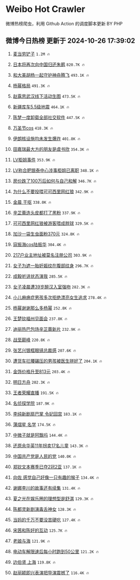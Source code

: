 # Weibo Hot Crawler 



微博热榜爬虫，利用 Github Action 的调度脚本更新 BY PHP 


## 微博今日热榜 更新于 2024-10-26 17:39:02 
1. [麦当劳铲子](https://s.weibo.com/weibo?q=%E9%BA%A6%E5%BD%93%E5%8A%B3%E9%93%B2%E5%AD%90&t=31&band_rank=1&Refer=top) `1.2M 🔥` 

1. [日本将再次向中国归还朱鹮](https://s.weibo.com/weibo?q=%23%E6%97%A5%E6%9C%AC%E5%B0%86%E5%86%8D%E6%AC%A1%E5%90%91%E4%B8%AD%E5%9B%BD%E5%BD%92%E8%BF%98%E6%9C%B1%E9%B9%AE%23&t=31&band_rank=2&Refer=top) `820.7K 🔥` 

1. [和大美胡杨一起守护神舟腾飞](https://s.weibo.com/weibo?q=%23%E5%92%8C%E5%A4%A7%E7%BE%8E%E8%83%A1%E6%9D%A8%E4%B8%80%E8%B5%B7%E5%AE%88%E6%8A%A4%E7%A5%9E%E8%88%9F%E8%85%BE%E9%A3%9E%23&t=31&band_rank=3&Refer=top) `493.1K 🔥` 

1. [杨幂格局](https://s.weibo.com/weibo?q=%E6%9D%A8%E5%B9%82%E6%A0%BC%E5%B1%80&t=31&band_rank=4&Refer=top) `491.3K 🔥` 

1. [赵露思武汉线下活动生图](https://s.weibo.com/weibo?q=%23%E8%B5%B5%E9%9C%B2%E6%80%9D%E6%AD%A6%E6%B1%89%E7%BA%BF%E4%B8%8B%E6%B4%BB%E5%8A%A8%E7%94%9F%E5%9B%BE%23&t=31&band_rank=5&Refer=top) `473.5K 🔥` 

1. [新疆库车5.5级地震](https://s.weibo.com/weibo?q=%23%E6%96%B0%E7%96%86%E5%BA%93%E8%BD%A65.5%E7%BA%A7%E5%9C%B0%E9%9C%87%23&t=31&band_rank=6&Refer=top) `464.1K 🔥` 

1. [陈梦一度卸载全部社交软件](https://s.weibo.com/weibo?q=%23%E9%99%88%E6%A2%A6%E4%B8%80%E5%BA%A6%E5%8D%B8%E8%BD%BD%E5%85%A8%E9%83%A8%E7%A4%BE%E4%BA%A4%E8%BD%AF%E4%BB%B6%23&t=31&band_rank=7&Refer=top) `447.5K 🔥` 

1. [万圣节cos](https://s.weibo.com/weibo?q=%E4%B8%87%E5%9C%A3%E8%8A%82cos&t=31&band_rank=8&Refer=top) `418.3K 🔥` 

1. [伊朗核设施均未发生爆炸](https://s.weibo.com/weibo?q=%23%E4%BC%8A%E6%9C%97%E6%A0%B8%E8%AE%BE%E6%96%BD%E5%9D%87%E6%9C%AA%E5%8F%91%E7%94%9F%E7%88%86%E7%82%B8%23&t=31&band_rank=9&Refer=top) `401.8K 🔥` 

1. [田嘉瑞最大方的朋友是虞书欣](https://s.weibo.com/weibo?q=%E7%94%B0%E5%98%89%E7%91%9E%E6%9C%80%E5%A4%A7%E6%96%B9%E7%9A%84%E6%9C%8B%E5%8F%8B%E6%98%AF%E8%99%9E%E4%B9%A6%E6%AC%A3&t=31&band_rank=10&Refer=top) `354.3K 🔥` 

1. [LV柜姐事件](https://s.weibo.com/weibo?q=%23LV%E6%9F%9C%E5%A7%90%E4%BA%8B%E4%BB%B6%23&t=31&band_rank=11&Refer=top) `353.9K 🔥` 

1. [LV称合肥银泰中心涉事柜姐已离职](https://s.weibo.com/weibo?q=%23LV%E7%A7%B0%E5%90%88%E8%82%A5%E9%93%B6%E6%B3%B0%E4%B8%AD%E5%BF%83%E6%B6%89%E4%BA%8B%E6%9F%9C%E5%A7%90%E5%B7%B2%E7%A6%BB%E8%81%8C%23&t=31&band_rank=12&Refer=top) `348.1K 🔥` 

1. [房价跌了100万后如何与自己和解](https://s.weibo.com/weibo?q=%23%E6%88%BF%E4%BB%B7%E8%B7%8C%E4%BA%86100%E4%B8%87%E5%90%8E%E5%A6%82%E4%BD%95%E4%B8%8E%E8%87%AA%E5%B7%B1%E5%92%8C%E8%A7%A3%23&t=31&band_rank=13&Refer=top) `346.7K 🔥` 

1. [为什么不要投喂可可西里网红狼](https://s.weibo.com/weibo?q=%23%E4%B8%BA%E4%BB%80%E4%B9%88%E4%B8%8D%E8%A6%81%E6%8A%95%E5%96%82%E5%8F%AF%E5%8F%AF%E8%A5%BF%E9%87%8C%E7%BD%91%E7%BA%A2%E7%8B%BC%23&t=31&band_rank=14&Refer=top) `342.9K 🔥` 

1. [金晨 干呕](https://s.weibo.com/weibo?q=%E9%87%91%E6%99%A8%20%E5%B9%B2%E5%91%95&t=31&band_rank=15&Refer=top) `338.0K 🔥` 

1. [辛芷蕾连头皮都打了黑粉](https://s.weibo.com/weibo?q=%E8%BE%9B%E8%8A%B7%E8%95%BE%E8%BF%9E%E5%A4%B4%E7%9A%AE%E9%83%BD%E6%89%93%E4%BA%86%E9%BB%91%E7%B2%89&t=31&band_rank=16&Refer=top) `337.9K 🔥` 

1. [可可西里网红狼被游客喂成胖球](https://s.weibo.com/weibo?q=%23%E5%8F%AF%E5%8F%AF%E8%A5%BF%E9%87%8C%E7%BD%91%E7%BA%A2%E7%8B%BC%E8%A2%AB%E6%B8%B8%E5%AE%A2%E5%96%82%E6%88%90%E8%83%96%E7%90%83%23&t=31&band_rank=17&Refer=top) `329.5K 🔥` 

1. [加沙一袋生虫面粉370元](https://s.weibo.com/weibo?q=%23%E5%8A%A0%E6%B2%99%E4%B8%80%E8%A2%8B%E7%94%9F%E8%99%AB%E9%9D%A2%E7%B2%89370%E5%85%83%23&t=31&band_rank=18&Refer=top) `324.8K 🔥` 

1. [寇振海cos陆振华](https://s.weibo.com/weibo?q=%E5%AF%87%E6%8C%AF%E6%B5%B7cos%E9%99%86%E6%8C%AF%E5%8D%8E&t=31&band_rank=19&Refer=top) `304.4K 🔥` 

1. [217户业主地址被莫名注册公司](https://s.weibo.com/weibo?q=%23217%E6%88%B7%E4%B8%9A%E4%B8%BB%E5%9C%B0%E5%9D%80%E8%A2%AB%E8%8E%AB%E5%90%8D%E6%B3%A8%E5%86%8C%E5%85%AC%E5%8F%B8%23&t=31&band_rank=20&Refer=top) `303.9K 🔥` 

1. [女子为遮一胎妊娠纹在腹部纹身](https://s.weibo.com/weibo?q=%23%E5%A5%B3%E5%AD%90%E4%B8%BA%E9%81%AE%E4%B8%80%E8%83%8E%E5%A6%8A%E5%A8%A0%E7%BA%B9%E5%9C%A8%E8%85%B9%E9%83%A8%E7%BA%B9%E8%BA%AB%23&t=31&band_rank=21&Refer=top) `296.7K 🔥` 

1. [成毅听讲状态演我](https://s.weibo.com/weibo?q=%23%E6%88%90%E6%AF%85%E5%90%AC%E8%AE%B2%E7%8A%B6%E6%80%81%E6%BC%94%E6%88%91%23&t=31&band_rank=22&Refer=top) `285.5K 🔥` 

1. [女子凌晨遭39岁醉汉入室强吻](https://s.weibo.com/weibo?q=%23%E5%A5%B3%E5%AD%90%E5%87%8C%E6%99%A8%E9%81%AD39%E5%B2%81%E9%86%89%E6%B1%89%E5%85%A5%E5%AE%A4%E5%BC%BA%E5%90%BB%23&t=31&band_rank=23&Refer=top) `282.3K 🔥` 

1. [小儿麻痹症男孩多次拒绝漂亮女生追求](https://s.weibo.com/weibo?q=%23%E5%B0%8F%E5%84%BF%E9%BA%BB%E7%97%B9%E7%97%87%E7%94%B7%E5%AD%A9%E5%A4%9A%E6%AC%A1%E6%8B%92%E7%BB%9D%E6%BC%82%E4%BA%AE%E5%A5%B3%E7%94%9F%E8%BF%BD%E6%B1%82%23&t=31&band_rank=24&Refer=top) `278.4K 🔥` 

1. [杨幂谢谢那么多杨幂](https://s.weibo.com/weibo?q=%23%E6%9D%A8%E5%B9%82%E8%B0%A2%E8%B0%A2%E9%82%A3%E4%B9%88%E5%A4%9A%E6%9D%A8%E5%B9%82%23&t=31&band_rank=25&Refer=top) `252.8K 🔥` 

1. [王楚钦福州见面会](https://s.weibo.com/weibo?q=%E7%8E%8B%E6%A5%9A%E9%92%A6%E7%A6%8F%E5%B7%9E%E8%A7%81%E9%9D%A2%E4%BC%9A&t=31&band_rank=26&Refer=top) `237.8K 🔥` 

1. [迪丽热巴包场辛芷蕾新片](https://s.weibo.com/weibo?q=%23%E8%BF%AA%E4%B8%BD%E7%83%AD%E5%B7%B4%E5%8C%85%E5%9C%BA%E8%BE%9B%E8%8A%B7%E8%95%BE%E6%96%B0%E7%89%87%23&t=31&band_rank=27&Refer=top) `232.9K 🔥` 

1. [战至巅峰](https://s.weibo.com/weibo?q=%E6%88%98%E8%87%B3%E5%B7%85%E5%B3%B0&t=31&band_rank=28&Refer=top) `220.8K 🔥` 

1. [张艺兴银框眼镜总裁感](https://s.weibo.com/weibo?q=%E5%BC%A0%E8%89%BA%E5%85%B4%E9%93%B6%E6%A1%86%E7%9C%BC%E9%95%9C%E6%80%BB%E8%A3%81%E6%84%9F&t=31&band_rank=29&Refer=top) `207.6K 🔥` 

1. [遭货车拦腰碾压的男孩被医生拼好了](https://s.weibo.com/weibo?q=%23%E9%81%AD%E8%B4%A7%E8%BD%A6%E6%8B%A6%E8%85%B0%E7%A2%BE%E5%8E%8B%E7%9A%84%E7%94%B7%E5%AD%A9%E8%A2%AB%E5%8C%BB%E7%94%9F%E6%8B%BC%E5%A5%BD%E4%BA%86%23&t=31&band_rank=30&Refer=top) `204.1K 🔥` 

1. [金饰价格升至813元](https://s.weibo.com/weibo?q=%23%E9%87%91%E9%A5%B0%E4%BB%B7%E6%A0%BC%E5%8D%87%E8%87%B3813%E5%85%83%23&t=31&band_rank=31&Refer=top) `203.4K 🔥` 

1. [明日方舟](https://s.weibo.com/weibo?q=%E6%98%8E%E6%97%A5%E6%96%B9%E8%88%9F&t=31&band_rank=32&Refer=top) `202.3K 🔥` 

1. [王者荣耀直播](https://s.weibo.com/weibo?q=%E7%8E%8B%E8%80%85%E8%8D%A3%E8%80%80%E7%9B%B4%E6%92%AD&t=31&band_rank=33&Refer=top) `191.5K 🔥` 

1. [名侦探学院](https://s.weibo.com/weibo?q=%E5%90%8D%E4%BE%A6%E6%8E%A2%E5%AD%A6%E9%99%A2&t=31&band_rank=34&Refer=top) `187.9K 🔥` 

1. [李纯新剧扇巴掌 令妃回宫](https://s.weibo.com/weibo?q=%E6%9D%8E%E7%BA%AF%E6%96%B0%E5%89%A7%E6%89%87%E5%B7%B4%E6%8E%8C%20%E4%BB%A4%E5%A6%83%E5%9B%9E%E5%AE%AB&t=31&band_rank=35&Refer=top) `183.1K 🔥` 

1. [蒲熠星 名学](https://s.weibo.com/weibo?q=%E8%92%B2%E7%86%A0%E6%98%9F%20%E5%90%8D%E5%AD%A6&t=31&band_rank=36&Refer=top) `174.5K 🔥` 

1. [中微子就是阿飘吗](https://s.weibo.com/weibo?q=%23%E4%B8%AD%E5%BE%AE%E5%AD%90%E5%B0%B1%E6%98%AF%E9%98%BF%E9%A3%98%E5%90%97%23&t=31&band_rank=37&Refer=top) `144.4K 🔥` 

1. [还原余华英11年拐卖17名儿童](https://s.weibo.com/weibo?q=%23%E8%BF%98%E5%8E%9F%E4%BD%99%E5%8D%8E%E8%8B%B111%E5%B9%B4%E6%8B%90%E5%8D%9617%E5%90%8D%E5%84%BF%E7%AB%A5%23&t=31&band_rank=38&Refer=top) `143.3K 🔥` 

1. [中国共产党是人民的党](https://s.weibo.com/weibo?q=%23%E4%B8%AD%E5%9B%BD%E5%85%B1%E4%BA%A7%E5%85%9A%E6%98%AF%E4%BA%BA%E6%B0%91%E7%9A%84%E5%85%9A%23&t=31&band_rank=39&Refer=top) `140.0K 🔥` 

1. [郑钦文本赛季已夺2冠2亚](https://s.weibo.com/weibo?q=%23%E9%83%91%E9%92%A6%E6%96%87%E6%9C%AC%E8%B5%9B%E5%AD%A3%E5%B7%B2%E5%A4%BA2%E5%86%A02%E4%BA%9A%23&t=31&band_rank=40&Refer=top) `137.1K 🔥` 

1. [向佐 感觉自己好像一只有趣的猴子](https://s.weibo.com/weibo?q=%E5%90%91%E4%BD%90%20%E6%84%9F%E8%A7%89%E8%87%AA%E5%B7%B1%E5%A5%BD%E5%83%8F%E4%B8%80%E5%8F%AA%E6%9C%89%E8%B6%A3%E7%9A%84%E7%8C%B4%E5%AD%90&t=31&band_rank=41&Refer=top) `134.4K 🔥` 

1. [谢娜李川的故事还有续集](https://s.weibo.com/weibo?q=%E8%B0%A2%E5%A8%9C%E6%9D%8E%E5%B7%9D%E7%9A%84%E6%95%85%E4%BA%8B%E8%BF%98%E6%9C%89%E7%BB%AD%E9%9B%86&t=31&band_rank=42&Refer=top) `131.4K 🔥` 

1. [夏之光在娱乐圈的理想型是舒淇](https://s.weibo.com/weibo?q=%E5%A4%8F%E4%B9%8B%E5%85%89%E5%9C%A8%E5%A8%B1%E4%B9%90%E5%9C%88%E7%9A%84%E7%90%86%E6%83%B3%E5%9E%8B%E6%98%AF%E8%88%92%E6%B7%87&t=31&band_rank=43&Refer=top) `129.3K 🔥` 

1. [陈都灵新剧演毒舌神女](https://s.weibo.com/weibo?q=%E9%99%88%E9%83%BD%E7%81%B5%E6%96%B0%E5%89%A7%E6%BC%94%E6%AF%92%E8%88%8C%E7%A5%9E%E5%A5%B3&t=31&band_rank=44&Refer=top) `128.3K 🔥` 

1. [当妈的千万不要没苦硬吃](https://s.weibo.com/weibo?q=%23%E5%BD%93%E5%A6%88%E7%9A%84%E5%8D%83%E4%B8%87%E4%B8%8D%E8%A6%81%E6%B2%A1%E8%8B%A6%E7%A1%AC%E5%90%83%23&t=31&band_rank=45&Refer=top) `127.4K 🔥` 

1. [宋茜和陈好的互动](https://s.weibo.com/weibo?q=%E5%AE%8B%E8%8C%9C%E5%92%8C%E9%99%88%E5%A5%BD%E7%9A%84%E4%BA%92%E5%8A%A8&t=31&band_rank=46&Refer=top) `125.7K 🔥` 

1. [老娘与海](https://s.weibo.com/weibo?q=%E8%80%81%E5%A8%98%E4%B8%8E%E6%B5%B7&t=31&band_rank=47&Refer=top) `121.9K 🔥` 

1. [电动车解限速后每小时跑到50公里](https://s.weibo.com/weibo?q=%23%E7%94%B5%E5%8A%A8%E8%BD%A6%E8%A7%A3%E9%99%90%E9%80%9F%E5%90%8E%E6%AF%8F%E5%B0%8F%E6%97%B6%E8%B7%91%E5%88%B050%E5%85%AC%E9%87%8C%23&t=31&band_rank=48&Refer=top) `121.2K 🔥` 

1. [边伯贤 上海](https://s.weibo.com/weibo?q=%E8%BE%B9%E4%BC%AF%E8%B4%A4%20%E4%B8%8A%E6%B5%B7&t=31&band_rank=49&Refer=top) `119.8K 🔥` 

1. [赵丽颖即兴表演把导演震撼了](https://s.weibo.com/weibo?q=%E8%B5%B5%E4%B8%BD%E9%A2%96%E5%8D%B3%E5%85%B4%E8%A1%A8%E6%BC%94%E6%8A%8A%E5%AF%BC%E6%BC%94%E9%9C%87%E6%92%BC%E4%BA%86&t=31&band_rank=50&Refer=top) `116.4K 🔥` 

